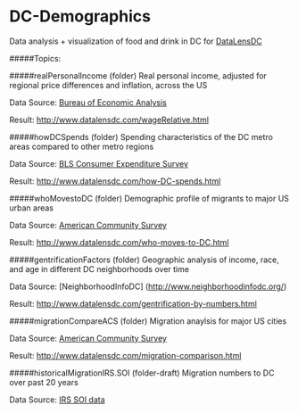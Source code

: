 # DC-Demographics
Data analysis + visualization of food and drink in DC for [DataLensDC](www.datalensdc.com)

#####Topics:

#####realPersonalIncome (folder)
Real personal income, adjusted for regional price differences and inflation, across the US

Data Source: [Bureau of Economic Analysis](http://www.bea.gov/newsreleases/regional/rpp/rpp_newsrelease.htm)

Result: http://www.datalensdc.com/wageRelative.html

#####howDCSpends (folder)
Spending characteristics of the DC metro areas compared to other metro regions

Data Source: [BLS Consumer Expenditure Survey](http://www.bls.gov/cex/home.htm)

Result: http://www.datalensdc.com/how-DC-spends.html

#####whoMovestoDC (folder)
Demographic profile of migrants to major US urban areas

Data Source: [American Community Survey](https://www.census.gov/programs-surveys/acs/)

Result: http://www.datalensdc.com/who-moves-to-DC.html

#####gentrificationFactors (folder)
Geographic analysis of income, race, and age in different DC neighborhoods over time

Data Source: [NeighborhoodInfoDC] (http://www.neighborhoodinfodc.org/)

Result: http://www.datalensdc.com/gentrification-by-numbers.html

#####migrationCompareACS (folder)
Migration anaylsis for major US cities

Data Source: [American Community Survey](https://www.census.gov/hhes/migration/data/acs/county_to_county_mig_2008_to_2012.html)

Result: http://www.datalensdc.com/migration-comparison.html

#####historicalMigrationIRS.SOI (folder-draft)
Migration numbers to DC over past 20 years

Data Source: [IRS SOI data](https://www.irs.gov/uac/soi-tax-stats-migration-data)

